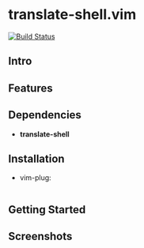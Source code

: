 # translate-shell.vim

[![Build Status](https://travis-ci.org/soimort/translate-shell.png)](https://travis-ci.org/soimort/translate-shell)

## Intro

## Features

## Dependencies
* **translate-shell**

## Installation
* vim-plug:
```

```

## Getting Started

## Screenshots

